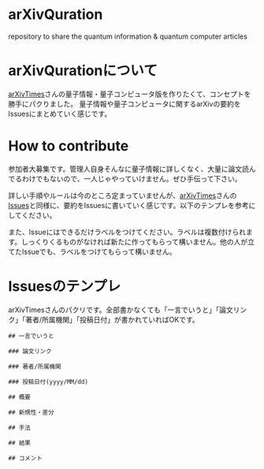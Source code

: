 # arXivQuration
repository to share the quantum information & quantum computer articles

# arXivQurationについて
[arXivTimes](https://github.com/arXivTimes/arXivTimes)さんの量子情報・量子コンピュータ版を作りたくて、コンセプトを勝手にパクりました。
量子情報や量子コンピュータに関するarXivの要約をIssuesにまとめていく感じです。

# How to contribute
参加者大募集です。管理人自身そんなに量子情報に詳しくなく、大量に論文読んでるわけでもないので、一人じゃやっていけません。ぜひ手伝って下さい。

詳しい手順やルールは今のところ定まっていませんが、[arXivTimes](https://github.com/arXivTimes/arXivTimes)さんの[Issues](https://github.com/arXivTimes/arXivTimes/issues)と同様に、要約をIssuesに書いていく感じです。以下のテンプレを参考にしてください。

また、Issueにはできるだけラベルをつけてください。ラベルは複数付けられます。しっくりくるものがなければ新たに作ってもらって構いません。他の人が立てたIssueでも、ラベルをつけてもらって構いません。

# Issuesのテンプレ
arXivTimesさんのパクリです。全部書かなくても「一言でいうと」「論文リンク」「著者/所属機関」「投稿日付」が書かれていればOKです。

```
## 一言でいうと

### 論文リンク

### 著者/所属機関

### 投稿日付(yyyy/MM/dd)

## 概要

## 新規性・差分

## 手法

## 結果

## コメント

```
